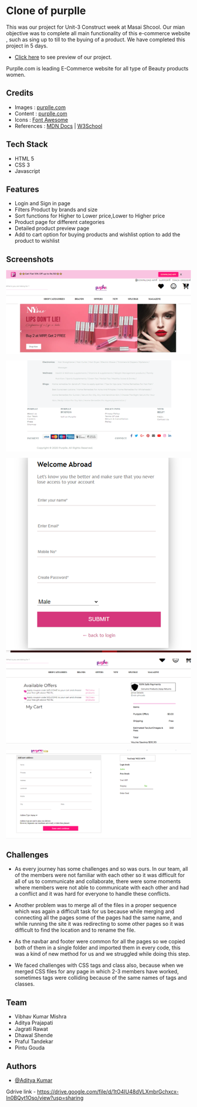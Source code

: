 # Clone of purplle

This was our project for Unit-3 Construct week at Masai Shcool.
Our mian objective was to complete all main functionality of this e-commerce website , such as sing up to till to the byuing of a product.
We have completed this project in 5 days.

- [Click here](https://benevolent-cheesecake-c6b08b.netlify.app/) to see preview of our project.

Purplle.com is leading E-Commerce website for all type of Beauty products women.

## Credits

- Images : [purplle.com](https://www.purplle.com/)
- Content : [purplle.com](https://www.purplle.com/)
- Icons : [Font Awesome](https://fontawesome.com/)
- References : [MDN Docs](https://developer.mozilla.org/en-US/) | [W3School](https://www.w3schools.com/)

## Tech Stack

- HTML 5
- CSS 3
- Javascript


## Features

- Login and Sign in page
- Filters Product by brands and size
- Sort functions for Higher to Lower price,Lower to Higher price
- Product page for different categories
- Detailed product preview page
- Add to cart option for buying products and wishlist option to add the product to wishlist


## Screenshots


![App Screenshot](purplle/Home.PNG)

![App Screenshot](purplle/footter.PNG)

![App Screenshot](purplle/signin.PNG)

![App Screenshot](purplle/cart.PNG)

![App Screenshot](purplle/payment.PNG)


## Challenges

- As every journey has some challenges and so was ours. In our team, all of the members were not familiar with each other so it was difficult for all of us to communicate and collaborate, there were some moments where members were not able to communicate with each other and had a conflict and it was hard for everyone to handle these conflicts.

- Another problem was to merge all of the files in a proper sequence which was again a difficult task for us because while merging and connecting all the pages some of the pages had the same name, and while running the site it was redirecting to some other pages so it was difficult to find the location and to rename the file.

- As the navbar and footer were common for all the pages so we copied both of them in a single folder and imported them in every code, this was a kind of new method for us and we struggled while doing this step.

- We faced challenges with CSS tags and class also, because when we merged CSS files for any page in which 2-3 members have worked, sometimes tags were colliding because of the same names of tags and classes.

## Team

- Vibhav Kumar Mishra
- Aditya Prajapati
- Jagrati Rawat 
- Dhawal Shende 
- Praful Tandekar
- Pintu Gouda 

## Authors

- [@Aditya Kumar](https://github.com/Adityaprajapati26)



   



Gdrive link - https://drive.google.com/file/d/1tO4IU48dVLXmbrGchxcx-ln0BQyt1Oso/view?usp=sharing


